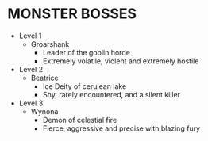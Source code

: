 # MONSTER BOSSES

* Level 1
  * Groarshank
    * Leader of the goblin horde
    * Extremely volatile, violent and extremely hostile
* Level 2
  * Beatrice
    * Ice Deity of cerulean lake
    * Shy, rarely encountered, and a silent killer
* Level 3
  * Wynona
    * Demon of celestial fire
    * Fierce, aggressive and precise with blazing fury
